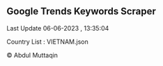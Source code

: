 

## Google Trends Keywords Scraper 
 
Last Update 06-06-2023 , 13:35:04

Country List :
VIETNAM.json



© Abdul Muttaqin 
